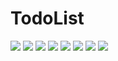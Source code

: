 # TodoList

![](./Screenshots/EmptyList.png)
![](./Screenshots/ItemList2.png)
![](./Screenshots/NewItem1.png)
![](./Screenshots/NewItem2.png)
![](./Screenshots/NewItem3.png)
![](./Screenshots/LargeText2.png)
![](./Screenshots/SwipeToDone.png)
![](./Screenshots/SwipeToDelete.png)
